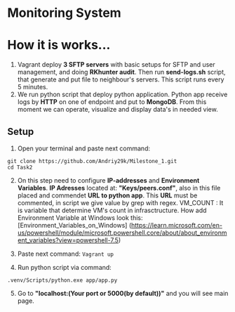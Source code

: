 # Monitoring System

# How it is works...

1. Vagrant deploy **3 SFTP servers** with basic setups for SFTP and user management, and doing **RKhunter audit**. Then run **send-logs.sh** script, that generate and put file to neighbour's servers. This script runs every 5 minutes.
2. We run python script that deploy python application. Python app receive logs by **HTTP** on one of endpoint and put to **MongoDB**. From this moment we can operate, visualize and display data's in needed view.

## Setup

1. Open your terminal and paste next command:
```
git clone https://github.com/Andriy29k/Milestone_1.git
cd Task2
```
2. On this step need to configure **IP-addresses** and **Environment Variables**. **IP Adresses** located at: **"Keys/peers.conf"**, also in this file placed and commendet **URL to python app**. This **URL** must be commented, in script we give value by grep with regex. VM_COUNT
: It is variable that determine VM's count in infrasctructure. How add Environment Variable at Windows look this: [Environment_Variables_on_Windows] (https://learn.microsoft.com/en-us/powershell/module/microsoft.powershell.core/about/about_environment_variables?view=powershell-7.5)

3. Paste next command: `Vagrant up`
4. Run python script via command:
```
.venv/Scripts/python.exe app/app.py
```
5. Go to **"localhost:(Your port or 5000(by default))"** and you will see main page.
